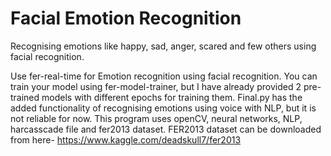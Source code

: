 # Facial Emotion Recognition
Recognising emotions like happy, sad, anger, scared and few others using facial recognition.

Use fer-real-time for Emotion recognition using facial recognition.
You can train your model using fer-model-trainer, but I have already provided 2 pre-trained models with different epochs for training them.
Final.py has the added functionality of recognising emotions using voice with NLP, but it is not reliable for now. 
This program uses openCV, neural networks, NLP, harcasscade file and fer2013 dataset.
FER2013 dataset can be downloaded from here- https://www.kaggle.com/deadskull7/fer2013
